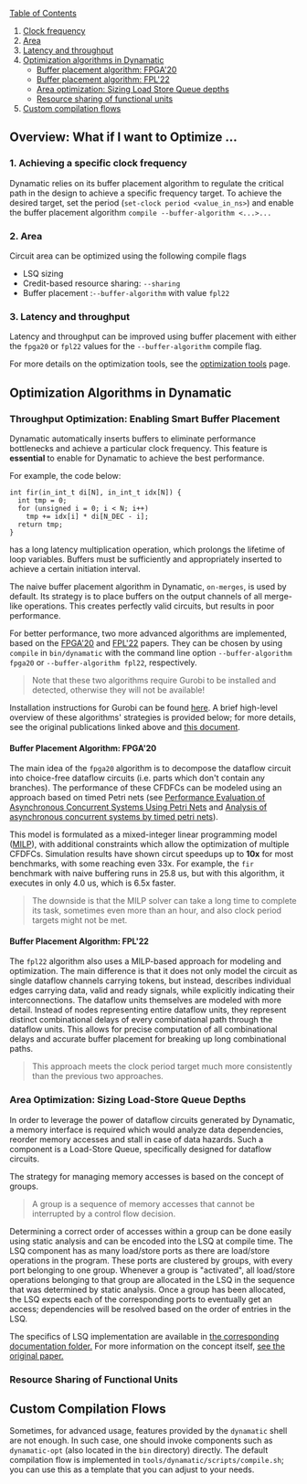 [Table of Contents](../README.md)

1. [Clock frequency](#1-achieving-a-specific-clock-frequency)  
2. [Area](#2-area)  
3. [Latency and throughput](#3-latency-and-throughput)  
4. [Optimization algorithms in Dynamatic](#optimization-algorithms-in-dynamatic)
    - [Buffer placement algorithm: FPGA'20](#buffer-placement-algorithm-fpga20)
    - [Buffer placement algorithm: FPL'22](#buffer-placement-algorithm-fpl22)
    - [Area optimization: Sizing Load Store Queue depths](#area-optimization-sizing-load-store-queue-depths)
    - [Resource sharing of functional units](#resource-sharing-of-functional-units)
5. [Custom compilation flows](#custom-compilation-flows)  

## Overview: What if I want to Optimize ...

### 1. Achieving a specific clock frequency  
Dynamatic relies on its buffer placement algorithm to regulate the critical path in the design to achieve a specific frequency target. To achieve the desired target, set the period (`set-clock period <value_in_ns>`) and enable the buffer placement algorithm `compile --buffer-algorithm <...>...`

### 2. Area  
Circuit area can be optimized using the following compile flags
- LSQ sizing
- Credit-based resource sharing: `--sharing`
- Buffer placement :`--buffer-algorithm` with value `fpl22` 

### 3. Latency and throughput
Latency and throughput can be improved using buffer placement with either the `fpga20` or `fpl22` values for the `--buffer-algorithm` compile flag.  

For more details on the optimization tools, see the [optimization tools](../DeveloperGuide/OptimizationTools.md) page.

## Optimization Algorithms in Dynamatic

### Throughput Optimization: Enabling Smart Buffer Placement
Dynamatic automatically inserts buffers to eliminate performance bottlenecks and achieve a particular clock frequency. This feature is **essential** to
enable for Dynamatic to achieve the best performance.

For example, the code below:

```
int fir(in_int_t di[N], in_int_t idx[N]) {
  int tmp = 0;
  for (unsigned i = 0; i < N; i++)
    tmp += idx[i] * di[N_DEC - i];
  return tmp;
}
```

has a long latency multiplication operation, which prolongs the lifetime of loop variables. Buffers must be sufficiently and appropriately inserted to
achieve a certain initiation interval.  

The naive buffer placement algorithm in Dynamatic, `on-merges`, is used by default. Its strategy is to place buffers on the output channels of all merge-like operations. This creates perfectly valid circuits, but results in poor performance.

For better performance, two more advanced algorithms are implemented, based on the [FPGA'20](https://doi.org/10.1145/3477053) and [FPL'22](https://doi.org/10.1109/FPL57034.2022.00063) papers. They can be chosen by using `compile` in `bin/dynamatic` with the command line option `--buffer-algorithm fpga20` or `--buffer-algorithm fpl22`, respectively.  
>Note that these two algorithms require Gurobi to be installed and detected, otherwise they will not be available!

Installation instructions for Gurobi can be found [here](../UserGuide/AdvancedBuild.md#gurobi). A brief high-level overview of these algorithms' strategies is provided below; for more details, see the original publications linked above and [this document](../Specs/Buffering/Buffering.md).

#### Buffer Placement Algorithm: FPGA'20
The main idea of the `fpga20` algorithm is to decompose the dataflow circuit into choice-free dataflow circuits (i.e. parts which don't contain any branches). The performance of these CFDFCs can be modeled using an approach based on timed Petri nets (see [Performance Evaluation of Asynchronous Concurrent Systems Using Petri Nets](https://www.computer.org/csdl/journal/ts/1980/05/01702760/13rRUxASuqJ) and [Analysis of asynchronous concurrent systems by timed petri nets](https://dspace.mit.edu/handle/1721.1/13739)).  

This model is formulated as a mixed-integer linear programming model ([MILP](https://www.gurobi.com/resources/mixed-integer-programming-mip-a-primer-on-the-basics/)), with additional constraints which allow the optimization of multiple CFDFCs. Simulation results have shown circut speedups up to **10x** for most benchmarks, with some reaching even 33x. For example, the `fir` benchmark with naive buffering runs in 25.8 us, but with this algorithm, it executes in only 4.0 us, which is 6.5x faster.  
> The downside is that the MILP solver can take a long time to complete its task, sometimes even more than an hour, and also clock period targets might not be met.

#### Buffer Placement Algorithm: FPL'22
The `fpl22` algorithm also uses a MILP-based approach for modeling and optimization. The main difference is that it does not only model the circuit as single dataflow channels carrying tokens, but instead, describes individual edges carrying data, valid and ready signals, while explicitly indicating their interconnections. The dataflow units themselves are modeled with more detail. Instead of nodes representing entire dataflow units, they represent distinct combinational delays of every combinational path through the dataflow units. This allows for precise computation of all combinational delays and accurate buffer placement for breaking up long combinational paths. 
> This approach meets the clock period target much more consistently than the previous two approaches. 

### Area Optimization: Sizing Load-Store Queue Depths 
In order to leverage the power of dataflow circuits generated by Dynamatic, a memory interface is required which would analyze data dependencies, reorder memory accesses and stall in case of data hazards. Such a component is a Load-Store Queue, specifically designed for dataflow circuits.  

The strategy for managing memory accesses is based on the concept of groups. 
> A group is a sequence of memory accesses that cannot be interrupted by a control flow decision. 

Determining a correct order of accesses within a group can be done easily using static analysis and can be encoded into the LSQ at compile time. The LSQ component has as many load/store ports as there are load/store operations in the program. These ports are clustered by groups, with every port belonging to one group. Whenever a group is "activated", all load/store operations belonging to that group are allocated in the LSQ in the sequence that was determined by static analysis. Once a group has been allocated, the LSQ expects each of the corresponding ports to eventually get an access; dependencies will be resolved based on the order of entries in the LSQ.

The specifics of LSQ implementation are available in [the corresponding documentation folder.](../LSQ) For more information on the concept itself, [see the original paper.](https://dynamo.ethz.ch/wp-content/uploads/sites/22/2022/06/JosipovicTECS17_AnOutOfOrderLoadStoreQueueForSpatialComputing.pdf)

### Resource Sharing of Functional Units


## Custom Compilation Flows  
Sometimes, for advanced usage, features provided by the `dynamatic` shell are not enough. In such case, one should invoke components such as `dynamatic-opt` (also located in the `bin` directory) directly. The default compilation flow is implemented in `tools/dynamatic/scripts/compile.sh`; you can use this as a template that you can adjust to your needs.